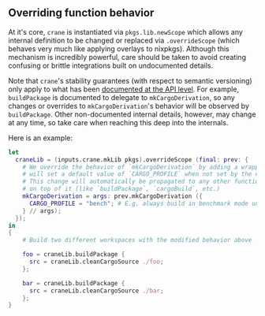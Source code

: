 ## Overriding function behavior

At it's core, `crane` is instantiated via `pkgs.lib.newScope` which allows any
internal definition to be changed or replaced via `.overrideScope` (which
behaves very much like applying overlays to nixpkgs). Although this mechanism is
incredibly powerful, care should be taken to avoid creating confusing or brittle
integrations built on undocumented details.

Note that `crane`'s stability guarantees (with respect to semantic versioning) only
apply to what has been [documented at the API level](../API.md). For example,
`buildPackage` is documented to delegate to `mkCargoDerivation`, so any changes
or overrides to `mkCargoDerivation`'s behavior will be observed by
`buildPackage`. Other non-documented internal details, however, may change at
any time, so take care when reaching this deep into the internals.

Here is an example:

```nix
let
  craneLib = (inputs.crane.mkLib pkgs).overrideScope (final: prev: {
    # We override the behavior of `mkCargoDerivation` by adding a wrapper which
    # will set a default value of `CARGO_PROFILE` when not set by the caller.
    # This change will automatically be propagated to any other functions built
    # on top of it (like `buildPackage`, `cargoBuild`, etc.)
    mkCargoDerivation = args: prev.mkCargoDerivation ({
      CARGO_PROFILE = "bench"; # E.g. always build in benchmark mode unless overridden
    } // args);
  });
in
{
    # Build two different workspaces with the modified behavior above

    foo = craneLib.buildPackage {
      src = craneLib.cleanCargoSource ./foo;
    };

    bar = craneLib.buildPackage {
      src = craneLib.cleanCargoSource ./bar;
    };
}
```
